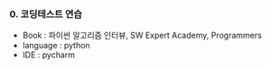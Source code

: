 ### 0. 코딩테스트 연습
- Book      : 파이썬 알고리즘 인터뷰, SW Expert Academy, Programmers
- language  : python
- IDE       : pycharm
